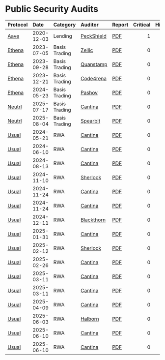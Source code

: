 # Public Security Audits

| Protocol         | Date       | Category      | Auditor                  | Report                                    | Critical | High | Medium |
| :--------------- | :--------- | :------------ | :----------------------- | :---------------------------------------- | -------: | ---: | -----: |
| [Aave][Aave]     | 2020-12-03 | Lending       | [PeckShield][PeckShield] | [PDF](/aave/aave-2020-12-03.pdf)          |        1 |    2 |      6 |
| [Ethena][Ethena] | 2023-07-05 | Basis Trading | [Zellic][Zellic]         | [PDF](/ethena/ethena-2023-07-05.pdf)      |        0 |    0 |      1 |
| [Ethena][Ethena] | 2023-09-28 | Basis Trading | [Quanstamp][Quanstamp]   | [PDF](/ethena/ethena-2023-09-28.pdf)      |        0 |    0 |      4 |
| [Ethena][Ethena] | 2023-12-21 | Basis Trading | [Code4rena][Code4rena]   | [PDF](/ethena/ethena-2023-12-21.pdf)      |        0 |    0 |      4 |
| [Ethena][Ethena] | 2024-05-23 | Basis Trading | [Pashov][Pashov]         | [PDF](/ethena/ethena-2024-05-23.pdf)      |        0 |    0 |      1 |
| [Neutrl][Neutrl] | 2025-07-17 | Basis Trading | [Cantina][Cantina]       | [PDF](/neutrl/neutrl-2025-07-17.pdf)      |        0 |    0 |      1 |
| [Neutrl][Neutrl] | 2025-08-04 | Basis Trading | [Spearbit][Spearbit]     | [PDF](/neutrl/neutrl-2025-08-04.pdf)      |        0 |    0 |      1 |
| [Usual][Usual]   | 2024-05-21 | RWA           | [Cantina][Cantina]       | [PDF](/usual/usual-2024-05-21.pdf)        |        0 |    1 |      6 |
| [Usual][Usual]   | 2024-06-10 | RWA           | [Cantina][Cantina]       | [PDF](/usual/usual-2024-06-10.pdf)        |        0 |    0 |      5 |
| [Usual][Usual]   | 2024-08-13 | RWA           | [Cantina][Cantina]       | [PDF](/usual/usual-2024-08-13.pdf)        |        0 |    0 |      3 |
| [Usual][Usual]   | 2024-11-10 | RWA           | [Sherlock][Sherlock]     | [PDF](/usual/usual-2024-11-10.pdf)        |        0 |    2 |      0 |
| [Usual][Usual]   | 2024-11-24 | RWA           | [Cantina][Cantina]       | [PDF](/usual/usual-2024-11-24-phase1.pdf) |        0 |    0 |      1 |
| [Usual][Usual]   | 2024-11-24 | RWA           | [Cantina][Cantina]       | [PDF](/usual/usual-2024-11-24-phase2.pdf) |        0 |    1 |      5 |
| [Usual][Usual]   | 2024-12-11 | RWA           | [Blackthorn][Blackthorn] | [PDF](/usual/usual-2024-12-11.pdf)        |        0 |    0 |      1 |
| [Usual][Usual]   | 2025-01-31 | RWA           | [Cantina][Cantina]       | [PDF](/usual/usual-2025-01-31.pdf)        |        0 |    0 |      1 |
| [Usual][Usual]   | 2025-02-12 | RWA           | [Sherlock][Sherlock]     | [PDF](/usual/usual-2025-02-12.pdf)        |        0 |    0 |      1 |
| [Usual][Usual]   | 2025-02-26 | RWA           | [Cantina][Cantina]       | [PDF](/usual/usual-2025-02-26.pdf)        |        0 |    2 |      2 |
| [Usual][Usual]   | 2025-03-11 | RWA           | [Cantina][Cantina]       | [PDF](/usual/usual-2025-03-11.pdf)        |        0 |    1 |      1 |
| [Usual][Usual]   | 2025-03-11 | RWA           | [Cantina][Cantina]       | [PDF](/usual/usual-2025-03-11-02.pdf)     |        0 |    2 |      6 |
| [Usual][Usual]   | 2025-04-09 | RWA           | [Cantina][Cantina]       | [PDF](/usual/usual-2025-04-09.pdf)        |        0 |    0 |      3 |
| [Usual][Usual]   | 2025-06-03 | RWA           | [Halborn][Halborn]       | [PDF](/usual/usual-2025-06-03.pdf)        |        0 |    1 |      0 |
| [Usual][Usual]   | 2025-06-10 | RWA           | [Cantina][Cantina]       | [PDF](/usual/usual-2025-06-10-01.pdf)     |        0 |    0 |      2 |
| [Usual][Usual]   | 2025-06-10 | RWA           | [Cantina][Cantina]       | [PDF](/usual/usual-2025-06-10-02.pdf)     |        0 |    0 |      2 |

<!-- PROTOCOLS -->

[Aave]: https://defillama.com/protocol/aave
[Usual]: https://defillama.com/protocol/usual
[Neutrl]: https://www.neutrl.fi/
[Ethena]: https://defillama.com/protocol/ethena

<!-- AUDITORS -->

[Cantina]: https://cantina.xyz/
[Spearbit]: https://cantina.xyz/solutions/spearbit
[PeckShield]: https://peckshield.com/
[Sherlock]: https://sherlock.xyz/
[Blackthorn]: https://www.blackthorn.xyz/
[Halborn]: http://halborn.com/
[Zellic]: https://www.zellic.io/
[Quanstamp]: https://quantstamp.com/
[Code4rena]: https://code4rena.com/
[Pashov]: https://www.pashov.net/
